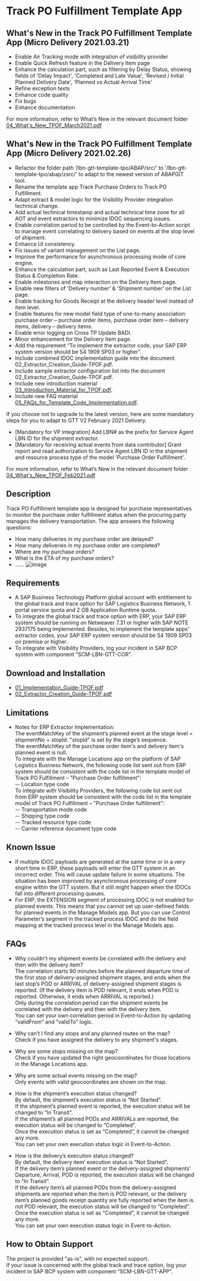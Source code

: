 # Track PO Fulfillment Template App

## What's New in the Track PO Fulfillment Template App (Micro Delivery 2021.03.21)
* Enable Air Tracking mode with integration of visibility provider
* Enable Quick Refresh feature in the Delivery Item page
* Enhance the calculation part, such as filtering by Delay Status, showing fields of 'Delay Impact', 'Completed and Late Value', 'Revised / Initial Planned Delivery Date', 'Planned vs Actual Arrival Time'
* Refine exception texts
* Enhance code quality
* Fix bugs
* Enhance documentation.</br>

For more information, refer to What’s New in the relevant document folder [04_What's_New_TPOF_March2021.pdf](https://github.com/SAP-samples/logistics-business-network-gtt-samples/blob/master/lbn-gtt-template-tpo/Documents/04_What's_New_TPOF_March2021.pdf) </br>

## What's New in the Track PO Fulfillment Template App (Micro Delivery 2021.02.26)
*	Refactor the folder path ‘/lbn-gtt-template-tpo/ABAP/src/’ to '/lbn-gtt-template-tpo/abap/zsrc/' to adapt to the newest version of ABAPGIT tool.
*	Rename the template app Track Purchase Orders to Track PO Fulfillment.
*	Adapt extract & model logic for the Visibility Provider integration technical change.
*	Add actual technical timestamp and actual technical time zone for all AOT and event extractors to minimize IDOC sequencing issues.
* Enable correlation period to be controlled by the Event-to-Action script to manage event correlating to delivery based on events at the stop level of shipment.
* Enhance UI consistency.
* Fix issues of variant management on the List page.
* Improve the performance for asynchronous processing mode of core engine.
* Enhance the calculation part, such as Last Reported Event & Execution Status & Completion Rate.
* Enable milestones and map interaction on the Delivery Item page.
* Enable new filters of 'Delivery number' & 'Shipment number' on the List page.
* Enable tracking for Goods Receipt at the delivery header level instead of item level.
* Enable features for new model field type of one-to-many association: purchase order – purchase order items, purchase order item – delivery items, delivery – delivery items.
* Enable error logging on Cross TP Update BADI.
* Minor enhancement for the Delivery Item page.
*	Add the requirement “To implement the extractor code, your SAP ERP system version should be S4 1909 SP03 or higher”.
* Include combined IDOC implementation guide into the document 02_Extractor_Creation_Guide-TPOF.pdf.
* Include sample extractor configuration list into the document 02_Extractor_Creation_Guide-TPOF.pdf.
* Include new introduction material [03_Introduction_Material_for_TPOF.pdf](https://github.com/SAP-samples/logistics-business-network-gtt-samples/blob/master/lbn-gtt-template-tpo/Documents/03_Introduction_Material_for_TPOF.pdf).
* Include new FAQ material [05_FAQs_for_Template_Code_Implementation.pdf](https://github.com/SAP-samples/logistics-business-network-gtt-samples/blob/master/lbn-gtt-template-tpo/Documents/05_FAQs_for_Template_Code_Implementation.pdf).</br>

If you choose not to upgrade to the latest version, here are some mandatory steps for you to adapt to GTT V2 February 2021 Delivery.</br>
*	[Mandatory for VP integration] Add LBN# as the prefix for Service Agent LBN ID for the shipment extractor.
*	[Mandatory for receiving actual events from data contributor] Grant report and read authorization to Service Agent LBN ID in the shipment and resource process type of the model 'Purchase Order Fulfillment'.</br>

For more information, refer to What’s New in the relevant document folder [04_What's_New_TPOF_Feb2021.pdf](https://github.com/SAP-samples/logistics-business-network-gtt-samples/blob/master/lbn-gtt-template-tpo/Documents/04_What's_New_TPOF_Feb2021.pdf) </br>


## Description
Track PO Fulfillment template app is designed for purchase representatives to monitor the purchase order fulfillment status when the procuring party manages the delivery transportation. The app answers the following questions:
* How many deliveries in my purchase order are delayed?
* How many deliveries in my purchase order are completed?
* Where are my purchase orders?
* What is the ETA of my purchase orders?
* ……
![image](https://github.com/SAP-samples/logistics-business-network-gtt-samples/blob/master/lbn-gtt-template-tpo/Documents/screenshot.png)

## Requirements
* A SAP Business Technology Platform global account with entitlement to the global track and trace option for SAP Logistics Business Network, 1 portal service quota and 2 GB Application Runtime quota.
* To integrate the global track and trace option with ERP, your SAP ERP system should be running on Netweaver 7.31 or higher with SAP NOTE 2937175 being implemented. Besides, to implement the template apps' extractor codes, your SAP ERP system version should be S4 1909 SP03 on premise or higher.
* To integrate with Visibility Providers, log your incident in SAP BCP system with component “SCM-LBN-GTT-COR”.

## Download and Installation
* [01_Implementation_Guide-TPOF.pdf](https://github.com/SAP-samples/logistics-business-network-gtt-samples/blob/master/lbn-gtt-template-tpo/Documents/01_Implementation_Guide-TPOF.pdf) 
* [02_Extractor_Creation_Guide-TPOF.pdf](https://github.com/SAP-samples/logistics-business-network-gtt-samples/blob/master/lbn-gtt-template-tpo/Documents/02_Extractor_Creation_Guide-TPOF.pdf)

## Limitations
* Notes for ERP Extractor Implementation:</br>
The eventMatchKey of the shipment’s planned event at the stage level = shipmentNo + stopId. "stopId" is set by the stage’s sequence.</br>
The eventMatchKey of the purchase order item's and delivery item's planned event is null.</br>
To integrate with the Manage Locations app on the platform of SAP Logistics Business Network, the following code list sent out from ERP system should be consistent with the code list in the template model of Track PO Fulfillment – "Purchase Order fulfillment":</br>
  -- Location type code</br>
To integrate with Visibility Providers, the following code list sent out from ERP system should be consistent with the code list in the template model of Track PO Fulfillment – "Purchase Order fulfillment":</br>
  -- Transportation mode code</br>
  -- Shipping type code</br>
  -- Tracked resource type code</br>
  -- Carrier reference document type code</br>

## Known Issue
* If multiple IDOC payloads are generated at the same time or in a very short time in ERP, these payloads will enter the GTT system in an incorrect order. This will cause update failure in some situations. The situation has been improved by asynchronous processing of core engine within the GTT system. But it still might happen when the IDOCs fall into different processing queues.
* For ERP, the EXTENSION segment of processing IDOC is not enabled for planned events. This means that you cannot set up user-defined fields for planned events in the Manage Models app. But you can use Control Parameter’s segment in the tracked process IDOC and do the field mapping at the tracked process level in the Manage Models app.

## FAQs
* Why couldn’t my shipment events be correlated with the delivery and then with the delivery item?</br>
The correlation starts 90 minutes before the planned departure time of the first stop of delivery-assigned shipment stages, and ends when the last stop’s POD or ARRIVAL of delivery-assigned shipment stages is reported. (If the delivery item is POD relevant, it ends when POD is reported. Otherwise, it ends when ARRIVAL is reported.)</br>
Only during the correlation period can the shipment events be correlated with the delivery and then with the delivery item.</br>
You can set your own correlation period in Event-to-Action by updating “validFrom” and “validTo” logic.</br>

* Why can’t I find any stops and any planned routes on the map?</br>
Check if you have assigned the delivery to any shipment's stages.</br>

* Why are some stops missing on the map?</br>
Check if you have updated the right geocoordinates for those locations in the Manage Locations app.</br>

* Why are some actual events missing on the map?</br>
Only events with valid geocoordinates are shown on the map.</br>

* How is the shipment’s execution status changed?</br>
By default, the shipment’s execution status is “Not Started”.</br>
If the shipment’s planned event is reported, the execution status will be changed to “In Transit”.</br>
If the shipment’s all planned PODs and ARRIVALs are reported, the execution status will be changed to “Completed”.</br>
Once the execution status is set as “Completed”, it cannot be changed any more.</br>
You can set your own execution status logic in Event-to-Action.</br>

* How is the delivery’s execution status changed?</br>
By default, the delivery item’ execution status is “Not Started”.</br>
If the delivery item’s planned event or the delivery-assigned shipments’ Departure, Arrival, POD is reported, the execution status will be changed to “In Transit”.</br>
If the delivery item’s all planned PODs from the delivery-assigned shipments are reported when the item is POD relevant, or the delivery item’s planned goods receipt quantity are fully reported when the item is not POD relevant, the execution status will be changed to “Completed”. </br>
Once the execution status is set as “Completed”, it cannot be changed any more. </br>
You can set your own execution status logic in Event-to-Action. </br>
 
## How to Obtain Support
The project is provided "as-is", with no expected support. </br>
If your issue is concerned with the global track and trace option, log your incident in SAP BCP system with component “SCM-LBN-GTT-APP”.</br>
